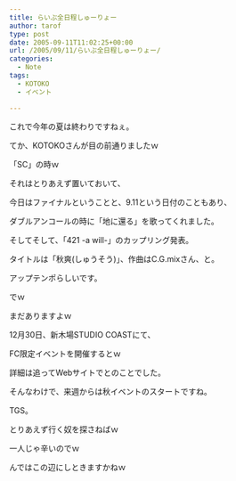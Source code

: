 ```yaml
---
title: らいぶ全日程しゅーりょー
author: tarof
type: post
date: 2005-09-11T11:02:25+00:00
url: /2005/09/11/らいぶ全日程しゅーりょー/
categories:
  - Note
tags:
  - KOTOKO
  - イベント

---
```

これで今年の夏は終わりですねぇ。

てか、KOTOKOさんが目の前通りましたｗ
  
「SC」の時ｗ

それはとりあえず置いておいて、
  
今日はファイナルということと、9.11という日付のこともあり、
  
ダブルアンコールの時に「地に還る」を歌ってくれました。

そしてそして、「421 -a will-」のカップリング発表。
  
タイトルは「秋爽(しゅうそう)」、作曲はC.G.mixさん、と。
  
アップテンポらしいです。

でｗ
  
まだありますよｗ
  
12月30日、新木場STUDIO COASTにて、
  
FC限定イベントを開催するとｗ
  
詳細は追ってWebサイトでとのことでした。

そんなわけで、来週からは秋イベントのスタートですね。
  
TGS。
  
とりあえず行く奴を探さねばｗ
  
一人じゃ辛いのでｗ

んではこの辺にしときますかねｗ